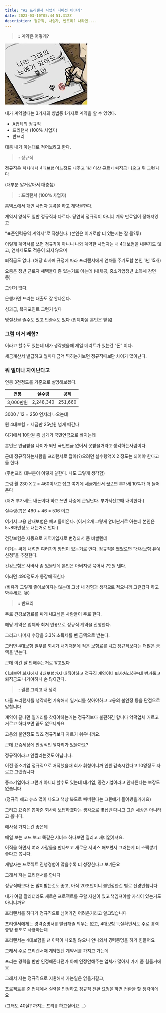 ```yaml
---
title: "#2 프리랜서 사업자 디미션 이야기"
date: 2023-03-10T05:44:51.312Z
description: 정규직, 사업자, 반프리? 나라면....
---
```

> **:: 계약은 어떻게?**

![](f8c6c260-a201-4d64-a475-d6ec6e7c26aa.jpeg)

내가 계약할때는 3가지의 방법중 1가지로 계약을 할 수 있었다.

* A업체의 정규직
* 프리랜서 (100% 사업자)
* 반프리 

대충 내가 아는대로 적어보려고 한다.

> :: 정규직

정규직은 회사에서 4대보험 어느정도 내주고 1년 이상 근로시 퇴직금 나오고 뭐 그런거다

(대부분 알거같아서 대충씀)

> :: **프리랜서 (100% 사업자)**

홈택스에서 개인 사업자 등록을 하고 계약을한다. 

계약서 양식도 일반 정규직과 다르다. 당연히 정규직이 아니니 계약 만료일이 정해져있고

“표준인력용역 계약서”로 작성한다. (본인은 이거로함 더 있는지는 잘 몰?루)

이렇게 계약서를 쓰면 정규직이 아니니 나와 계약한 사업자는 내 4대보험을 내주지도 않고, 연차제도도 적용이 되지 않으며

퇴직금도 없다. (해당 회사에 규정에 따라 프리랜서에게 연차를 주기도함 본인 1년 15개)

요즘은 청년 근로자 혜택들이 좀 있는거로 아는데 (내채공, 중소기업청년 소득세 감면 등)

그런거 없다.

은행가면 프리는 대출도 잘 안나온다.

성과급, 복지포인트 그런거 없다

명절선물 줄수도 있고 안줄수도 있다 (업체마음 본인은 받음) 



### 그럼 이거 왜함?



이라고 할수도 있는데 내가 생각했을때 제일 메리트가 있는건 “돈” 이다.

세금계산서 발급하고 월마다 금액 찍히는거보면 정규직때보단 차이가 많이난다. 

### 뭐 얼마나 차이난다고



연봉 3천정도를 기준으로 설명해보겠다.

| 연봉      | 실수령       | 공제      |
| ------- | --------- | ------- |
| 3,000만원 | 2,248,340 | 251,660 |

3000 / 12 = 250 언저리 나오는데

뭔 4대보험 + 세금만 25만원 넘게 떼간다

여기에서 10만원 좀 넘게가 국민연금으로 빠지는데

본인은 연금받을 나이가 되면 국민연금 없어서 못받을거라고 생각하는사람이다. 

근데 정규직하는사람을 프리랜서로 잡아(?)오려면 실수령액 X 2 정도는 되어야 한다고들 한다.

(주변프리 대부분이 이렇게 말한다. 나도 그렇게 생각함)

그럼 월 230 X 2 = 460이라고 잡고 여기에 세금계산서 끊으면 부가세 10%가 더 들어온다

(저거 부가세도 내돈이다 하고 쓰면 나중에 큰일난다. 부가세신고때 내야한다.)

실수령(?)은 460 + 46 = 506 이고

여기서 고용 산재보험은 빼고 들어온다. (이거 2개 그렇게 안비싼거로 아는데 본인은 5~8마넌정도 내는거로 안다.)

건강보험은 자동으로 지역가입자로 변경되서 좀 비쌀텐데

이거는 싸게 내려면 여러가지 방법이 있는거로 안다. 정규직을 했었으면 “건강보험 유예신청”을 추천한다.

건강보험은 사바사 좀 있을텐데 본인은 아버지랑 묶어서 7만원 낸다.

이러면 490정도가 통장에 찍힌다

(비유가 그렇게 좋아보이지는 않는데 그냥 내 경험과 생각으로 적으니까 그런갑다 하고 봐주세요. 😢)





> **:: 반프리**





주로 건강보험료를 싸게 내고싶은 사람들이 주로 한다.

해당 계약은 업체와 최저 연봉으로 정규직 계약을 진행한다.

그리고 나머지 수당을 3.3% 소득세를 뺀 금액으로 받는다.

그러면 4대보험 일부를 회사가 내기때문에 적은 보험료를 내고 정규직보다는 더많은 금액을 받는다.

근데 이건 잘 안해주는거로 알고있다 

어찌보면 회사에서 4대보험까지 내줘야하고 정규직 계약이니 퇴사처리하는데 번거롭고 퇴직금도 나가야하니 손 많이간다.





> :: **결론 그리고 내 생각**



다들 프리랜서를 생각하면 계속해서 일거리를 찾아야하고 고용의 불안정 등을 단점으로 말합니다

계약이 끝나면 일거리를 찾아야하는거는 정규직보다 불편하긴 합니다 악덕업체 거르고 거르고 하다보면 끝도 없으니까요

고용의 불안정도 있죠 정규직보다 자르기 쉬우니까요.



근데 요즘세상에 안정적인 일자리가 있을까요?

정규직이라고 안짤리는것도 아닙니다.

이전 중소기업 정규직으로 재직했을때 회사 휘청이니까 인원 감축시킨다고 10명정도 자르고 그랬습니다

중소기업이라 그런거 아니냐 할수도 있는데 대기업, 중견기업이라고 안자른다는 보장도 없습니다

(정규직 해고 뉴스 많이 나오고 책상 복도로 빼버린다는 그런얘기 들어봤을거에요)



그리고 요즘은 뽑아준 회사에 보답하겠다는 생각으로 몇십년 다니고 그런 세상은 아니라고 봅니다.

애사심 가지는건 좋은데

매일 보는 코드 보고 똑같은 서비스 하다보면 질리고 재미없어져요.



이직을 하면서 여러 사람들을 만나보고 새로운 서비스 해보면서 그러는게 더 스팩쌓기 좋다고 봅니다.

개발자는 프로젝트 진행경험이 많을수록 더 성장한다고 보거든요



그래서 저는 프리랜서를 합니다

정규직때보다 돈 많이받는것도 좋고, 아직 20초반이니 불안정한건 별로 신경안씁니다

내가 여길 잘리더라도 새로운 프로젝트를 구할 자신이 있고 책임져야할 자식이 있는거도 아니니까요



프리랜서를 하다가 정규직으로 넘어가긴 어려운거라고 알고있습니다

프리랜서에게는 경력증명서를 발급해줄 의무는 없고, 4대보험 득실확인서도 주로 경력증명 용도로 사용하는데

프리랜서는 4대보험을 낸 이력이 나오질 않으니 안나와서 경력증명을 하기 힘들어요

그래서 주로 프리랜서때 계약했던 계약서를 가지고 가는데

프리는 경력을 반만 인정해준다던가 아예 인정안해주는 업체가 많아서 가기 좀 힘들거에요

 

 그래서 저는 정규직으로 지원해서 가는일은 없을거같고,

프로젝트를 준 업체에서 실력을 인정하고 정규직 전환 요청을 하면 전환을 할 생각이에요

(그래도 40살? 까지는 프리를 하고싶어요....)